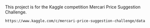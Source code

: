 This project is for the Kaggle competition Mercari Price Suggestion Challenge.

`https://www.kaggle.com/c/mercari-price-suggestion-challenge/data`



